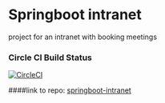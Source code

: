 # Springboot intranet
project for an intranet with booking meetings

### Circle CI Build Status
[![CircleCI](https://circleci.com/gh/Fredohm/springbootintranet.svg?style=svg&circle-token=976fd357fc41e962a0f5fa62b42815e4ada5891c)](https://circleci.com/gh/Fredohm/springbootintranet)

####link to repo: 
[springboot-intranet](https://www.github.com/Fredohm/springbootintranet)

